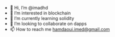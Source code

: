 - 👋 Hi, I’m @imadhd
- 👀 I’m interested in blockchain
- 🌱 I’m currently learning solidity
- 💞️ I’m looking to collaborate on dapps
- 📫 How to reach me hamdaoui.imed@gmail.com

<!---
imadhd/imadhd is a ✨ special ✨ repository because its `README.md` (this file) appears on your GitHub profile.
You can click the Preview link to take a look at your changes.
--->
